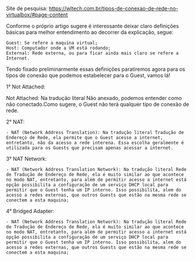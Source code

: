 Site de pesquisa: https://wltech.com.br/tipos-de-conexao-de-rede-no-virtualbox/#page-content


Conforme o próprio artigo sugere é interessante deixar claro definições básicas para melhor entendimento ao decorrer da explicação, segue:
    
    Guest: Se refere a maquina virtual;
    Host: Computador onde a VM está rodando;
    External: Rede externa, ou para ficar ainda mais claro se refere a Internet.
   
Tendo fixado preliminarmente essas definições paratiremos agora para os tipos de conexão que podemos estabelecer para o Guest, vamos lá!

1° Not Attached:

   Not Attached: Na tradução literal Não anexado, podemos entender como não conectado.Como sugere, o Guest não terá qualquer tipo de conexão de rede.
 
2° NAT:

    - NAT (Network Address Translation): Na tradução literal Tradução de Endereço de Rede, ela permite que o Guest acesse a internet, entretanto, não da acesso a rede interena. Essa escolha geralmente é utilizada para os Guests que precisam apenas acessar a internet.

3° NAT Network:

    - NAT (Network Address Translation Network): Na tradução literal Rede de Tradução de Endereço de Rede, ela é muito similar ao que acontece no modo NAT, entretanto, para além de permitir acesso a internet está opção possibilita a configuração de um serviço DHCP local para permitir que o Guest tenha um IP interno. Isso possibilita, alem do acesso a redes externas, que outros Guests que estão na mesma rede se conectem a esta maquina;
    
4° Bridged Adapter:

    - NAT (Network Address Translation Network): Na tradução literal Rede de Tradução de Endereço de Rede, ela é muito similar ao que acontece no modo NAT, entretanto, para além de permitir acesso a internet está opção possibilita a configuração de um serviço DHCP local para permitir que o Guest tenha um IP interno. Isso possibilita, alem do acesso a redes externas, que outros Guests que estão na mesma rede se conectem a esta maquina;
 
